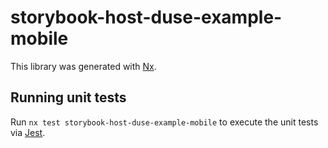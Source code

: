 # storybook-host-duse-example-mobile

This library was generated with [Nx](https://nx.dev).

## Running unit tests

Run `nx test storybook-host-duse-example-mobile` to execute the unit tests via [Jest](https://jestjs.io).
